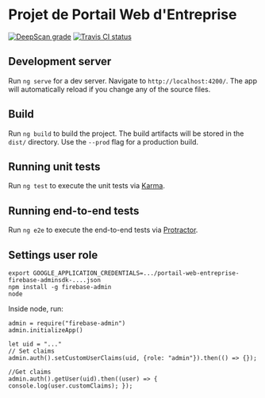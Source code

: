 # Projet de Portail Web d'Entreprise
[![DeepScan grade](https://deepscan.io/api/teams/6738/projects/8858/branches/113039/badge/grade.svg)](https://deepscan.io/dashboard#view=project&tid=6738&pid=8858&bid=113039)
[![Travis CI status](https://travis-ci.org/feragon/portail-web.svg?branch=master)](https://travis-ci.org/feragon/portail-web)

## Development server

Run `ng serve` for a dev server. Navigate to `http://localhost:4200/`. The app will automatically reload if you change any of the source files.

## Build

Run `ng build` to build the project. The build artifacts will be stored in the `dist/` directory. Use the `--prod` flag for a production build.

## Running unit tests

Run `ng test` to execute the unit tests via [Karma](https://karma-runner.github.io).

## Running end-to-end tests

Run `ng e2e` to execute the end-to-end tests via [Protractor](http://www.protractortest.org/).

## Settings user role

```
export GOOGLE_APPLICATION_CREDENTIALS=.../portail-web-entreprise-firebase-adminsdk-....json
npm install -g firebase-admin
node
```

Inside node, run:
```
admin = require("firebase-admin")
admin.initializeApp()
 
let uid = "..."
// Set claims
admin.auth().setCustomUserClaims(uid, {role: "admin"}).then(() => {});

//Get claims
admin.auth().getUser(uid).then((user) => { console.log(user.customClaims); });
```
